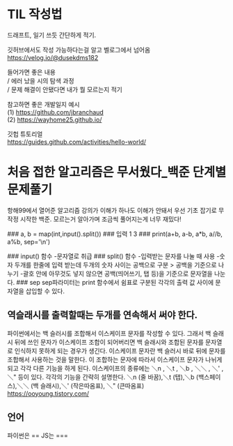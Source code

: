 # TIL 작성법

드래프트, 일기 쓰듯 간단하게 적기.

깃허브에서도 작성 가능하다는걸 알고 벨로그에서 넘어옴 <br>
https://velog.io/@dusekdms182

들어가면 좋은 내용<br>
/ 에러 났을 시의 탐색 과정<br>
/ 문제 해결이 안됐다면 내가 뭘 모르는지 적기

참고하면 좋은 개발일지 예시<br>
(1) https://github.com/jbranchaud <br>
(2) https://wayhome25.github.io/

깃헙 튜토리얼 <br>
https://guides.github.com/activities/hello-world/


# 처음 접한 알고리즘은 무서웠다_백준 단계별 문제풀기
항해99에서 열어준 알고리즘 강의가 이해가 하나도 이해가 안돼서 우선 기초 잡기로 무작정 시작한 백준. 모르는거 알아가며 조금씩 풀어지는게 너무 재밌다!

<p>
### a, b = map(int,input().split())
### 입력 1 3
### print(a+b, a-b, a*b, a//b, a%b, sep='\n')	
</p>
### input() 함수
-문자열로 취급
### split() 함수
-입력받는 문자를 나눌 때 사용
-숫자 두개를 한줄에 입력 받는데 두개의 숫자 사이는 공백으로 구분 > 공백을 기준으로 나누기
-괄호 안에 아무것도 넣지 않으면 공백(띄어쓰기, 탭 등)을 기준으로 문자열을 나눈다.
### sep
sep파라미터는 print 함수에서 쉼표로 구분된 각각의 출력 값 사이에 문자열을 삽입할 수 있다.


## 역슬래시를 출력할때는 두개를 연속해서 써야 한다.
파이썬에서는 백 슬러시를 조합해서 이스케이프 문자를 작성할 수 있다. 그래서 백 슬래시 뒤에 쓰인 문자가 이스케이프 조합이 되어버리면 백 슬래시와 조합된 문자를 문자열로 인식하지 못하게 되는 경우가 생긴다.
이스케이프 문자란 백 슬러시 바로 뒤에 문자를 조합해서 사용하는 것을 말한다. 이 조합하는 문자에 따라서 이스케이프 문자가 나뉘게 되고 각각 다른 기능을 하게 된다. 이스케이프의 종류에는 ＼n , ＼t , ＼b , ＼＼ , ＼' , ＼" 등이 있다.  각각의 기능을 간략히 설명한다.
＼n (줄 바꿈),＼t (탭),＼b (백스페이스),＼＼ (백 슬래시),＼' (작은따옴표), ＼" (큰따옴표) 
https://ooyoung.tistory.com/

## 언어
파이썬은 ==
JS는 ===
